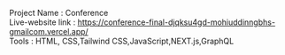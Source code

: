 Project Name : Conference \
Live-website link : https://conference-final-djqksu4gd-mohiuddinngbhs-gmailcom.vercel.app/ \
Tools : HTML, CSS,Tailwind CSS,JavaScript,NEXT.js,GraphQL
